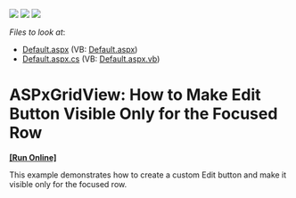 <!-- default badges list -->
![](https://img.shields.io/endpoint?url=https://codecentral.devexpress.com/api/v1/VersionRange/128534999/12.1.7%2B)
[![](https://img.shields.io/badge/Open_in_DevExpress_Support_Center-FF7200?style=flat-square&logo=DevExpress&logoColor=white)](https://supportcenter.devexpress.com/ticket/details/E20045)
[![](https://img.shields.io/badge/📖_How_to_use_DevExpress_Examples-e9f6fc?style=flat-square)](https://docs.devexpress.com/GeneralInformation/403183)
<!-- default badges end -->
<!-- default file list -->
*Files to look at*:

* [Default.aspx](./CS/WebSite/Default.aspx) (VB: [Default.aspx](./VB/WebSite/Default.aspx))
* [Default.aspx.cs](./CS/WebSite/Default.aspx.cs) (VB: [Default.aspx.vb](./VB/WebSite/Default.aspx.vb))
<!-- default file list end -->
# ASPxGridView: How to Make Edit Button Visible Only for the Focused Row 
<!-- run online -->
**[[Run Online]](https://codecentral.devexpress.com/e20045/)**
<!-- run online end -->


<p>This example demonstrates how to create a custom Edit button and make it visible only for the focused row. </p>

<br/>


